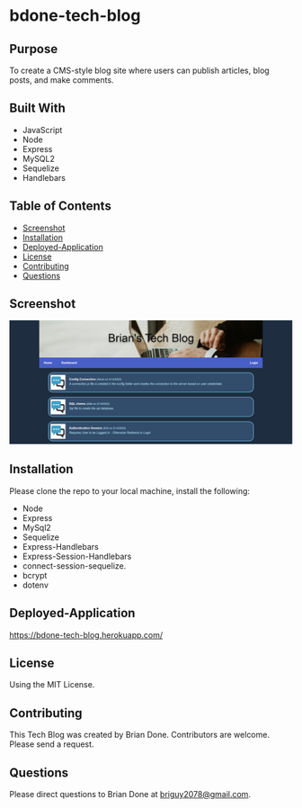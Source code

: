 # bdone-tech-blog

## Purpose 
To create a CMS-style blog site where users can publish articles, blog posts, and make comments.

## Built With
* JavaScript
* Node
* Express
* MySQL2
* Sequelize
* Handlebars

## Table of Contents
* [Screenshot](#screenshot)
* [Installation](#installation)
* [Deployed-Application](#deployed-application)
* [License](#license)
* [Contributing](#contributing)
* [Questions](#questions)

## Screenshot
![Alt Brian Done Tech Blog Screenshot](https://github.com/bdoneq7/bdone-tech-blog/blob/main/images/screenshot.PNG?raw=true "Brian Done Tech Blog Screenshot")

## Installation 
Please clone the repo to your local machine, install the following:

* Node
* Express
* MySql2
* Sequelize
* Express-Handlebars
* Express-Session-Handlebars
* connect-session-sequelize.
* bcrypt
* dotenv

## Deployed-Application
https://bdone-tech-blog.herokuapp.com/

## License 
Using the MIT License.

## Contributing 
This Tech Blog was created by Brian Done. Contributors are welcome. Please send a request.

## Questions
Please direct questions to Brian Done at briguy2078@gmail.com. 